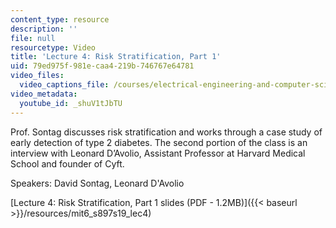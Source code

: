 ```yaml
---
content_type: resource
description: ''
file: null
resourcetype: Video
title: 'Lecture 4: Risk Stratification, Part 1'
uid: 79ed975f-981e-caa4-219b-746767e64781
video_files:
  video_captions_file: /courses/electrical-engineering-and-computer-science/6-s897-machine-learning-for-healthcare-spring-2019/lecture-videos/lecture-4-risk-stratification-part-1/shuV1tJbTU.vtt
video_metadata:
  youtube_id: _shuV1tJbTU
---
```


Prof. Sontag discusses risk stratification and works through a case study of early detection of type 2 diabetes. The second portion of the class is an interview with Leonard D’Avolio, Assistant Professor at Harvard Medical School and founder of Cyft.

Speakers: David Sontag, Leonard D'Avolio

[Lecture 4: Risk Stratification, Part 1 slides (PDF - 1.2MB)]({{< baseurl >}}/resources/mit6_s897s19_lec4)